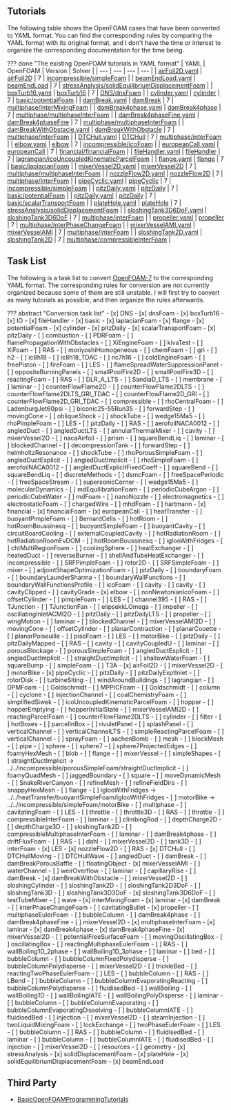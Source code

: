 ## Tutorials

The following table shows the OpenFOAM cases that have been converted to YAML format. You can find the corresponding rules by comparing the YAML format with its original format, and I don't have the time or interest to organize the corresponding documentation for the time being.

??? done "The existing OpenFOAM tutorials in YAML format"
    | YAML | OpenFOAM | Version | Solver |
    | --- | --- | --- | --- |
    | [airFoil2D.yaml](https://github.com/iydon/of.yaml/blob/main/tutorials/incompressible/simpleFoam/airFoil2D.yaml) | [airFoil2D](https://github.com/OpenFOAM/OpenFOAM-7/tree/master/tutorials/incompressible/simpleFoam/airFoil2D) | 7 | [incompressible/simpleFoam](https://github.com/OpenFOAM/OpenFOAM-7/tree/master/applications/solvers/incompressible/simpleFoam) |
    | [beamEndLoad.yaml](https://github.com/iydon/of.yaml/blob/main/tutorials/stressAnalysis/solidEquilibriumDisplacementFoam/beamEndLoad.yaml) | [beamEndLoad](https://github.com/OpenFOAM/OpenFOAM-7/tree/master/tutorials/stressAnalysis/solidEquilibriumDisplacementFoam/beamEndLoad) | 7 | [stressAnalysis/solidEquilibriumDisplacementFoam](https://github.com/OpenFOAM/OpenFOAM-7/tree/master/applications/solvers/stressAnalysis/solidEquilibriumDisplacementFoam) |
    | [boxTurb16.yaml](https://github.com/iydon/of.yaml/blob/main/tutorials/DNS/dnsFoam/boxTurb16.yaml) | [boxTurb16](https://github.com/OpenFOAM/OpenFOAM-7/tree/master/tutorials/DNS/dnsFoam/boxTurb16) | 7 | [DNS/dnsFoam](https://github.com/OpenFOAM/OpenFOAM-7/tree/master/applications/solvers/DNS/dnsFoam) |
    | [cylinder.yaml](https://github.com/iydon/of.yaml/blob/main/tutorials/basic/potentialFoam/cylinder.yaml) | [cylinder](https://github.com/OpenFOAM/OpenFOAM-7/tree/master/tutorials/basic/potentialFoam/cylinder) | 7 | [basic/potentialFoam](https://github.com/OpenFOAM/OpenFOAM-7/tree/master/applications/solvers/basic/potentialFoam) |
    | [damBreak.yaml](https://github.com/iydon/of.yaml/blob/main/tutorials/multiphase/interMixingFoam/laminar/damBreak.yaml) | [damBreak](https://github.com/OpenFOAM/OpenFOAM-7/tree/master/tutorials/multiphase/interMixingFoam/laminar/damBreak) | 7 | [multiphase/interMixingFoam](https://github.com/OpenFOAM/OpenFOAM-7/tree/master/applications/solvers/multiphase/interFoam/interMixingFoam) |
    | [damBreak4phase.yaml](https://github.com/iydon/of.yaml/blob/main/tutorials/multiphase/multiphaseInterFoam/laminar/damBreak4phase.yaml) | [damBreak4phase](https://github.com/OpenFOAM/OpenFOAM-7/tree/master/tutorials/multiphase/multiphaseInterFoam/laminar/damBreak4phase) | 7 | [multiphase/multiphaseInterFoam](https://github.com/OpenFOAM/OpenFOAM-7/tree/master/applications/solvers/multiphase/multiphaseInterFoam) |
    | [damBreak4phaseFine.yaml](https://github.com/iydon/of.yaml/blob/main/tutorials/multiphase/multiphaseInterFoam/laminar/damBreak4phaseFine.yaml) | [damBreak4phaseFine](https://github.com/OpenFOAM/OpenFOAM-7/tree/master/tutorials/multiphase/multiphaseInterFoam/laminar/damBreak4phaseFine) | 7 | [multiphase/multiphaseInterFoam](https://github.com/OpenFOAM/OpenFOAM-7/tree/master/applications/solvers/multiphase/multiphaseInterFoam) |
    | [damBreakWithObstacle.yaml](https://github.com/iydon/of.yaml/blob/main/tutorials/multiphase/interFoam/laminar/damBreakWithObstacle.yaml) | [damBreakWithObstacle](https://github.com/OpenFOAM/OpenFOAM-7/tree/master/tutorials/multiphase/interFoam/laminar/damBreakWithObstacle) | 7 | [multiphase/interFoam](https://github.com/OpenFOAM/OpenFOAM-7/tree/master/applications/solvers/multiphase/interFoam) |
    | [DTCHull.yaml](https://github.com/iydon/of.yaml/blob/main/tutorials/multiphase/interFoam/RAS/DTCHull.yaml) | [DTCHull](https://github.com/OpenFOAM/OpenFOAM-7/tree/master/tutorials/multiphase/interFoam/RAS/DTCHull) | 7 | [multiphase/interFoam](https://github.com/OpenFOAM/OpenFOAM-7/tree/master/applications/solvers/multiphase/interFoam) |
    | [elbow.yaml](https://github.com/iydon/of.yaml/blob/main/tutorials/incompressible/icoFoam/elbow.yaml) | [elbow](https://github.com/OpenFOAM/OpenFOAM-7/tree/master/tutorials/incompressible/icoFoam/elbow) | 7 | [incompressible/icoFoam](https://github.com/OpenFOAM/OpenFOAM-7/tree/master/applications/solvers/incompressible/icoFoam) |
    | [europeanCall.yaml](https://github.com/iydon/of.yaml/blob/main/tutorials/financial/financialFoam/europeanCall.yaml) | [europeanCall](https://github.com/OpenFOAM/OpenFOAM-7/tree/master/tutorials/financial/financialFoam/europeanCall) | 7 | [financial/financialFoam](https://github.com/OpenFOAM/OpenFOAM-7/tree/master/applications/solvers/financial/financialFoam) |
    | [fileHandler.yaml](https://github.com/iydon/of.yaml/blob/main/tutorials/IO/fileHandler.yaml) | [fileHandler](https://github.com/OpenFOAM/OpenFOAM-7/tree/master/tutorials/IO/fileHandler) | 7 | [lagrangian/icoUncoupledKinematicParcelFoam](https://github.com/OpenFOAM/OpenFOAM-7/tree/master/applications/solvers/lagrangian/icoUncoupledKinematicParcelFoam) |
    | [flange.yaml](https://github.com/iydon/of.yaml/blob/main/tutorials/basic/laplacianFoam/flange.yaml) | [flange](https://github.com/OpenFOAM/OpenFOAM-7/tree/master/tutorials/basic/laplacianFoam/flange) | 7 | [basic/laplacianFoam](https://github.com/OpenFOAM/OpenFOAM-7/tree/master/applications/solvers/basic/laplacianFoam) |
    | [mixerVessel2D.yaml](https://github.com/iydon/of.yaml/blob/main/tutorials/multiphase/multiphaseInterFoam/laminar/mixerVessel2D.yaml) | [mixerVessel2D](https://github.com/OpenFOAM/OpenFOAM-7/tree/master/tutorials/multiphase/multiphaseInterFoam/laminar/mixerVessel2D) | 7 | [multiphase/multiphaseInterFoam](https://github.com/OpenFOAM/OpenFOAM-7/tree/master/applications/solvers/multiphase/multiphaseInterFoam) |
    | [nozzleFlow2D.yaml](https://github.com/iydon/of.yaml/blob/main/tutorials/multiphase/interFoam/LES/nozzleFlow2D.yaml) | [nozzleFlow2D](https://github.com/OpenFOAM/OpenFOAM-7/tree/master/tutorials/multiphase/interFoam/LES/nozzleFlow2D) | 7 | [multiphase/interFoam](https://github.com/OpenFOAM/OpenFOAM-7/tree/master/applications/solvers/multiphase/interFoam) |
    | [pipeCyclic.yaml](https://github.com/iydon/of.yaml/blob/main/tutorials/incompressible/simpleFoam/pipeCyclic.yaml) | [pipeCyclic](https://github.com/OpenFOAM/OpenFOAM-7/tree/master/tutorials/incompressible/simpleFoam/pipeCyclic) | 7 | [incompressible/simpleFoam](https://github.com/OpenFOAM/OpenFOAM-7/tree/master/applications/solvers/incompressible/simpleFoam) |
    | [pitzDaily.yaml](https://github.com/iydon/of.yaml/blob/main/tutorials/basic/potentialFoam/pitzDaily.yaml) | [pitzDaily](https://github.com/OpenFOAM/OpenFOAM-7/tree/master/tutorials/basic/potentialFoam/pitzDaily) | 7 | [basic/potentialFoam](https://github.com/OpenFOAM/OpenFOAM-7/tree/master/applications/solvers/basic/potentialFoam) |
    | [pitzDaily.yaml](https://github.com/iydon/of.yaml/blob/main/tutorials/basic/scalarTransportFoam/pitzDaily.yaml) | [pitzDaily](https://github.com/OpenFOAM/OpenFOAM-7/tree/master/tutorials/basic/scalarTransportFoam/pitzDaily) | 7 | [basic/scalarTransportFoam](https://github.com/OpenFOAM/OpenFOAM-7/tree/master/applications/solvers/basic/scalarTransportFoam) |
    | [plateHole.yaml](https://github.com/iydon/of.yaml/blob/main/tutorials/stressAnalysis/solidDisplacementFoam/plateHole.yaml) | [plateHole](https://github.com/OpenFOAM/OpenFOAM-7/tree/master/tutorials/stressAnalysis/solidDisplacementFoam/plateHole) | 7 | [stressAnalysis/solidDisplacementFoam](https://github.com/OpenFOAM/OpenFOAM-7/tree/master/applications/solvers/stressAnalysis/solidDisplacementFoam) |
    | [sloshingTank3D6DoF.yaml](https://github.com/iydon/of.yaml/blob/main/tutorials/multiphase/interFoam/laminar/sloshingTank3D6DoF.yaml) | [sloshingTank3D6DoF](https://github.com/OpenFOAM/OpenFOAM-7/tree/master/tutorials/multiphase/interFoam/laminar/sloshingTank3D6DoF) | 7 | [multiphase/interFoam](https://github.com/OpenFOAM/OpenFOAM-7/tree/master/applications/solvers/multiphase/interFoam) |
    | [propeller.yaml](https://github.com/iydon/of.yaml/blob/main/tutorials/multiphase/interPhaseChangeFoam/propeller.yaml) | [propeller](https://github.com/OpenFOAM/OpenFOAM-7/tree/master/tutorials/multiphase/interPhaseChangeFoam/propeller) | 7 | [multiphase/interPhaseChangeFoam](https://github.com/OpenFOAM/OpenFOAM-7/tree/master/applications/solvers/multiphase/interPhaseChangeFoam) |
    | [mixerVesselAMI.yaml](https://github.com/iydon/of.yaml/blob/main/tutorials/multiphase/interFoam/RAS/mixerVesselAMI.yaml) | [mixerVesselAMI](https://github.com/OpenFOAM/OpenFOAM-7/tree/master/tutorials/multiphase/interFoam/RAS/mixerVesselAMI) | 7 | [multiphase/interFoam](https://github.com/OpenFOAM/OpenFOAM-7/tree/master/applications/solvers/multiphase/interFoam) |
    | [sloshingTank2D.yaml](https://github.com/iydon/of.yaml/blob/main/tutorials/multiphase/compressibleInterFoam/laminar/sloshingTank2D.yaml) | [sloshingTank2D](https://github.com/OpenFOAM/OpenFOAM-7/tree/master/tutorials/multiphase/compressibleInterFoam/laminar/sloshingTank2D) | 7 | [multiphase/compressibleInterFoam](https://github.com/OpenFOAM/OpenFOAM-7/tree/master/applications/solvers/multiphase/compressibleInterFoam) |


## Task List

The following is a task list to convert [OpenFOAM-7](https://github.com/OpenFOAM/OpenFOAM-7) to the corresponding YAML format. The corresponding rules for conversion are not currently organized because some of them are still unstable. I will first try to convert as many tutorials as possible, and then organize the rules afterwards.

??? abstract "Conversion task list"
     - [x] DNS
         - [x] dnsFoam
             - [x] boxTurb16
     - [x] IO
         - [x] fileHandler
     - [x] basic
         - [x] laplacianFoam
             - [x] flange
         - [x] potentialFoam
             - [x] cylinder
             - [x] pitzDaily
         - [x] scalarTransportFoam
             - [x] pitzDaily
     - [ ] combustion
         - [ ] PDRFoam
             - [ ] flamePropagationWithObstacles
         - [ ] XiEngineFoam
             - [ ] kivaTest
         - [ ] XiFoam
             - [ ] RAS
                 - [ ] moriyoshiHomogeneous
         - [ ] chemFoam
             - [ ] gri
             - [ ] h2
             - [ ] ic8h18
             - [ ] ic8h18_TDAC
             - [ ] nc7h16
         - [ ] coldEngineFoam
             - [ ] freePiston
         - [ ] fireFoam
             - [ ] LES
                 - [ ] flameSpreadWaterSuppressionPanel
                 - [ ] oppositeBurningPanels
                 - [ ] smallPoolFire2D
                 - [ ] smallPoolFire3D
         - [ ] reactingFoam
             - [ ] RAS
                 - [ ] DLR_A_LTS
                 - [ ] SandiaD_LTS
                 - [ ] membrane
             - [ ] laminar
                 - [ ] counterFlowFlame2D
                 - [ ] counterFlowFlame2DLTS
                 - [ ] counterFlowFlame2DLTS_GRI_TDAC
                 - [ ] counterFlowFlame2D_GRI
                 - [ ] counterFlowFlame2D_GRI_TDAC
     - [ ] compressible
         - [ ] rhoCentralFoam
             - [ ] LadenburgJet60psi
             - [ ] biconic25-55Run35
             - [ ] forwardStep
             - [ ] movingCone
             - [ ] obliqueShock
             - [ ] shockTube
             - [ ] wedge15Ma5
         - [ ] rhoPimpleFoam
             - [ ] LES
                 - [ ] pitzDaily
             - [ ] RAS
                 - [ ] aerofoilNACA0012
                 - [ ] angledDuct
                 - [ ] angledDuctLTS
                 - [ ] annularThermalMixer
                 - [ ] cavity
                 - [ ] mixerVessel2D
                 - [ ] nacaAirfoil
                 - [ ] prism
                 - [ ] squareBendLiq
             - [ ] laminar
                 - [ ] blockedChannel
                 - [ ] decompressionTank
                 - [ ] forwardStep
                 - [ ] helmholtzResonance
                 - [ ] shockTube
         - [ ] rhoPorousSimpleFoam
             - [ ] angledDuctExplicit
             - [ ] angledDuctImplicit
         - [ ] rhoSimpleFoam
             - [ ] aerofoilNACA0012
             - [ ] angledDuctExplicitFixedCoeff
             - [ ] squareBend
             - [ ] squareBendLiq
     - [ ] discreteMethods
         - [ ] dsmcFoam
             - [ ] freeSpacePeriodic
             - [ ] freeSpaceStream
             - [ ] supersonicCorner
             - [ ] wedge15Ma5
         - [ ] molecularDynamics
             - [ ] mdEquilibrationFoam
                 - [ ] periodicCubeArgon
                 - [ ] periodicCubeWater
             - [ ] mdFoam
                 - [ ] nanoNozzle
     - [ ] electromagnetics
         - [ ] electrostaticFoam
             - [ ] chargedWire
         - [ ] mhdFoam
             - [ ] hartmann
     - [x] financial
         - [x] financialFoam
             - [x] europeanCall
     - [ ] heatTransfer
         - [ ] buoyantPimpleFoam
             - [ ] BernardCells
             - [ ] hotRoom
             - [ ] hotRoomBoussinesq
         - [ ] buoyantSimpleFoam
             - [ ] buoyantCavity
             - [ ] circuitBoardCooling
             - [ ] externalCoupledCavity
             - [ ] hotRadiationRoom
             - [ ] hotRadiationRoomFvDOM
             - [ ] hotRoomBoussinesq
             - [ ] iglooWithFridges
         - [ ] chtMultiRegionFoam
             - [ ] coolingSphere
             - [ ] heatExchanger
             - [ ] heatedDuct
             - [ ] reverseBurner
             - [ ] shellAndTubeHeatExchanger
     - [ ] incompressible
         - [ ] SRFPimpleFoam
             - [ ] rotor2D
         - [ ] SRFSimpleFoam
             - [ ] mixer
         - [ ] adjointShapeOptimizationFoam
             - [ ] pitzDaily
         - [ ] boundaryFoam
             - [ ] boundaryLaunderSharma
             - [ ] boundaryWallFunctions
             - [ ] boundaryWallFunctionsProfile
         - [ ] icoFoam
             - [ ] cavity
                 - [ ] cavity
                 - [ ] cavityClipped
                 - [ ] cavityGrade
             - [x] elbow
         - [ ] nonNewtonianIcoFoam
             - [ ] offsetCylinder
         - [ ] pimpleFoam
             - [ ] LES
                 - [ ] channel395
             - [ ] RAS
                 - [ ] TJunction
                 - [ ] TJunctionFan
                 - [ ] elipsekkLOmega
                 - [ ] impeller
                 - [ ] oscillatingInletACMI2D
                 - [ ] pitzDaily
                 - [ ] pitzDailyLTS
                 - [ ] propeller
                 - [ ] wingMotion
             - [ ] laminar
                 - [ ] blockedChannel
                 - [ ] mixerVesselAMI2D
                 - [ ] movingCone
                 - [ ] offsetCylinder
                 - [ ] planarContraction
                 - [ ] planarCouette
                 - [ ] planarPoiseuille
         - [ ] pisoFoam
             - [ ] LES
                 - [ ] motorBike
                 - [ ] pitzDaily
                 - [ ] pitzDailyMapped
             - [ ] RAS
                 - [ ] cavity
                 - [ ] cavityCoupledU
             - [ ] laminar
                 - [ ] porousBlockage
         - [ ] porousSimpleFoam
             - [ ] angledDuctExplicit
             - [ ] angledDuctImplicit
             - [ ] straightDuctImplicit
         - [ ] shallowWaterFoam
             - [ ] squareBump
         - [ ] simpleFoam
             - [ ] T3A
             - [x] airFoil2D
             - [ ] mixerVessel2D
             - [ ] motorBike
             - [x] pipeCyclic
             - [ ] pitzDaily
             - [ ] pitzDailyExptInlet
             - [ ] rotorDisk
             - [ ] turbineSiting
             - [ ] windAroundBuildings
     - [ ] lagrangian
         - [ ] DPMFoam
             - [ ] Goldschmidt
         - [ ] MPPICFoam
             - [ ] Goldschmidt
             - [ ] column
             - [ ] cyclone
             - [ ] injectionChannel
         - [ ] coalChemistryFoam
             - [ ] simplifiedSiwek
         - [ ] icoUncoupledKinematicParcelFoam
             - [ ] hopper
                 - [ ] hopperEmptying
                 - [ ] hopperInitialState
             - [ ] mixerVesselAMI2D
         - [ ] reactingParcelFoam
             - [ ] counterFlowFlame2DLTS
             - [ ] cylinder
             - [ ] filter
             - [ ] hotBoxes
             - [ ] parcelInBox
             - [ ] rivuletPanel
             - [ ] splashPanel
             - [ ] verticalChannel
             - [ ] verticalChannelLTS
         - [ ] simpleReactingParcelFoam
             - [ ] verticalChannel
         - [ ] sprayFoam
             - [ ] aachenBomb
     - [ ] mesh
         - [ ] blockMesh
             - [ ] pipe
             - [ ] sphere
             - [ ] sphere7
             - [ ] sphere7ProjectedEdges
         - [ ] foamyHexMesh
             - [ ] blob
             - [ ] flange
             - [ ] mixerVessel
             - [ ] simpleShapes
             - [ ] straightDuctImplicit → ../../incompressible/porousSimpleFoam/straightDuctImplicit
         - [ ] foamyQuadMesh
             - [ ] jaggedBoundary
             - [ ] square
         - [ ] moveDynamicMesh
             - [ ] SnakeRiverCanyon
         - [ ] refineMesh
             - [ ] refineFieldDirs
         - [ ] snappyHexMesh
             - [ ] flange
             - [ ] iglooWithFridges → ../../heatTransfer/buoyantSimpleFoam/iglooWithFridges
             - [ ] motorBike → ../../incompressible/simpleFoam/motorBike
     - [ ] multiphase
         - [ ] cavitatingFoam
             - [ ] LES
                 - [ ] throttle
                 - [ ] throttle3D
             - [ ] RAS
                 - [ ] throttle
         - [ ] compressibleInterFoam
             - [ ] laminar
                 - [ ] climbingRod
                 - [ ] depthCharge2D
                 - [ ] depthCharge3D
                 - [ ] sloshingTank2D
         - [ ] compressibleMultiphaseInterFoam
             - [ ] laminar
                 - [ ] damBreak4phase
         - [ ] driftFluxFoam
             - [ ] RAS
                 - [ ] dahl
                 - [ ] mixerVessel2D
                 - [ ] tank3D
         - [ ] interFoam
             - [x] LES
                 - [x] nozzleFlow2D
             - [ ] RAS
                 - [x] DTCHull
                 - [ ] DTCHullMoving
                 - [ ] DTCHullWave
                 - [ ] angledDuct
                 - [ ] damBreak
                 - [ ] damBreakPorousBaffle
                 - [ ] floatingObject
                 - [x] mixerVesselAMI
                 - [ ] waterChannel
                 - [ ] weirOverflow
             - [ ] laminar
                 - [ ] capillaryRise
                 - [ ] damBreak
                 - [x] damBreakWithObstacle
                 - [ ] mixerVessel2D
                 - [ ] sloshingCylinder
                 - [ ] sloshingTank2D
                 - [ ] sloshingTank2D3DoF
                 - [ ] sloshingTank3D
                 - [ ] sloshingTank3D3DoF
                 - [x] sloshingTank3D6DoF
                 - [ ] testTubeMixer
                 - [ ] wave
         - [x] interMixingFoam
             - [x] laminar
                 - [x] damBreak
         - [ ] interPhaseChangeFoam
             - [ ] cavitatingBullet
             - [x] propeller
         - [ ] multiphaseEulerFoam
             - [ ] bubbleColumn
             - [ ] damBreak4phase
             - [ ] damBreak4phaseFine
             - [ ] mixerVessel2D
         - [x] multiphaseInterFoam
             - [x] laminar
                 - [x] damBreak4phase
                 - [x] damBreak4phaseFine
                 - [x] mixerVessel2D
         - [ ] potentialFreeSurfaceFoam
             - [ ] movingOscillatingBox
             - [ ] oscillatingBox
         - [ ] reactingMultiphaseEulerFoam
             - [ ] RAS
                 - [ ] wallBoiling1D_2phase
                 - [ ] wallBoiling1D_3phase
             - [ ] laminar
                 - [ ] bed
                 - [ ] bubbleColumn
                 - [ ] bubbleColumnFixedPolydisperse
                 - [ ] bubbleColumnPolydisperse
                 - [ ] mixerVessel2D
                 - [ ] trickleBed
         - [ ] reactingTwoPhaseEulerFoam
             - [ ] LES
                 - [ ] bubbleColumn
             - [ ] RAS
                 - [ ] LBend
                 - [ ] bubbleColumn
                 - [ ] bubbleColumnEvaporatingReacting
                 - [ ] bubbleColumnPolydisperse
                 - [ ] fluidisedBed
                 - [ ] wallBoiling
                 - [ ] wallBoiling1D
                 - [ ] wallBoilingIATE
                 - [ ] wallBoilingPolyDisperse
             - [ ] laminar
                 - [ ] bubbleColumn
                 - [ ] bubbleColumnEvaporating
                 - [ ] bubbleColumnEvaporatingDissolving
                 - [ ] bubbleColumnIATE
                 - [ ] fluidisedBed
                 - [ ] injection
                 - [ ] mixerVessel2D
                 - [ ] steamInjection
         - [ ] twoLiquidMixingFoam
             - [ ] lockExchange
         - [ ] twoPhaseEulerFoam
             - [ ] LES
                 - [ ] bubbleColumn
             - [ ] RAS
                 - [ ] bubbleColumn
                 - [ ] fluidisedBed
             - [ ] laminar
                 - [ ] bubbleColumn
                 - [ ] bubbleColumnIATE
                 - [ ] fluidisedBed
                 - [ ] injection
                 - [ ] mixerVessel2D
     - [ ] resources
         - [ ] geometry
     - [x] stressAnalysis
         - [x] solidDisplacementFoam
             - [x] plateHole
         - [x] solidEquilibriumDisplacementFoam
             - [x] beamEndLoad


## Third Party
- [BasicOpenFOAMProgrammingTutorials](https://github.com/iydon/of.yaml/tree/main/third_party/BasicOpenFOAMProgrammingTutorials)
